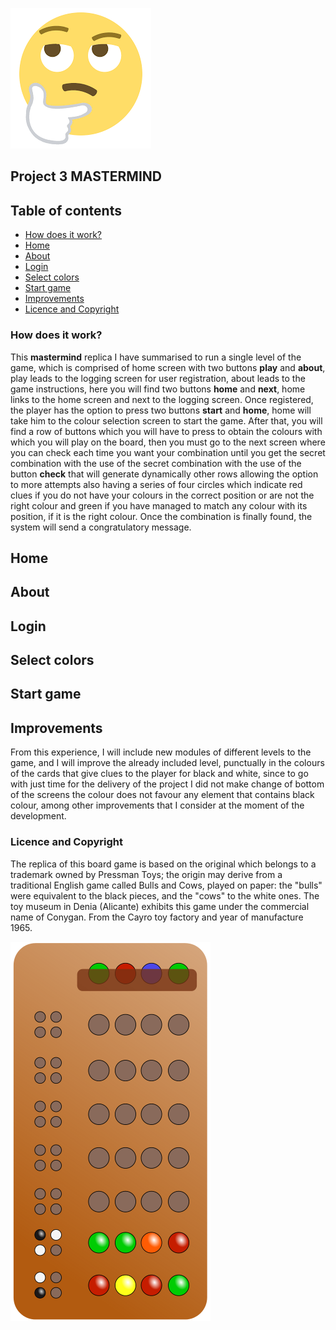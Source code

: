![Thinking](emojiPensando.png)

## Project 3  MASTERMIND

## Table of contents
- [How does it work?](#how-does-it-work?)
- [Home](#home)
- [About](#about)
- [Login](#login)
- [Select colors](#selectcolors)
- [Start game](#startGame)
- [Improvements](#improvements)
- [Licence and Copyright](#licence-and-copyright)

### How does it work?
This **mastermind** replica I have summarised to run a single level of the game, which is comprised of home screen with two buttons **play** and **about**, play leads to the logging screen for user registration, about leads to the game instructions, here you will find two buttons **home** and **next**, home links to the home screen and next to the logging screen.
Once registered, the player has the option to press two buttons **start** and **home**, home will take him to the colour selection screen to start the game. 
After that, you will find a row of buttons which you will have to press to obtain the colours with which you will play on the board, 
then you must go to the next screen where you can check each time you want your combination until you get the secret combination with the use of the 
secret combination with the use of the button **check** that will generate dynamically other rows allowing the option to more attempts also having a series of four circles
which indicate red clues if you do not have your colours in the correct position or are not the right colour and green if you have managed to match any colour with its position, if it is the right colour. 
Once the combination is finally found, the system will send a congratulatory message.

## Home

## About

## Login

## Select colors

## Start game

## Improvements
From this experience, I will include new modules of different levels to the game, and I will improve the already included level, punctually in the colours of the cards that give clues to the player for black and white, since to go with just time for the delivery of the project I did not make change of bottom of the screens the colour does not favour any element that contains black colour, among other improvements that I consider at the moment of the development.

### Licence and Copyright
The replica of this board game is based on the original which belongs to a trademark owned by Pressman Toys; the origin may derive from a traditional English game called Bulls and Cows, played on paper: the "bulls" were equivalent to the black pieces, and the "cows" to the white ones.
The toy museum in Denia (Alicante) exhibits this game under the commercial name of Conygan. From the Cayro toy factory and year of manufacture 1965.

![Board Mastermind](imag_table_game_master_mind.png)